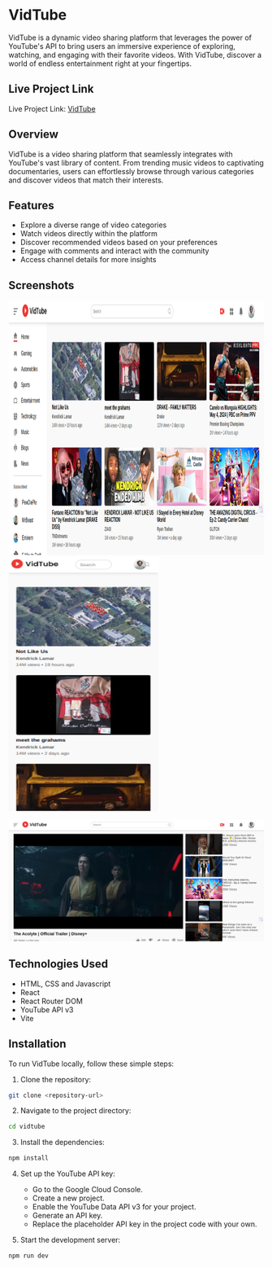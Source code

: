 # VidTube

VidTube is a dynamic video sharing platform that leverages the power of YouTube's API to bring users an immersive experience of exploring, watching, and engaging with their favorite videos. With VidTube, discover a world of endless entertainment right at your fingertips.

## Live Project Link

Live Project Link: [VidTube](https://vidtube-avi.netlify.app/)

## Overview

VidTube is a video sharing platform that seamlessly integrates with YouTube's vast library of content. From trending music videos to captivating documentaries, users can effortlessly browse through various categories and discover videos that match their interests.

## Features

- Explore a diverse range of video categories
- Watch videos directly within the platform
- Discover recommended videos based on your preferences
- Engage with comments and interact with the community
- Access channel details for more insights

## Screenshots

<div>
    <img src="src/assets/ss1.png" alt="VidTube" width="710px" height="500px"/>
    <img src="src/assets/ss3.png" alt="VidTube" width="295px" height="500px"/>
<div>

![VidTube](src/assets/ss2.png)

## Technologies Used

- HTML, CSS and Javascript
- React
- React Router DOM
- YouTube API v3
- Vite

## Installation

To run VidTube locally, follow these simple steps:

1. Clone the repository:

```bash
git clone <repository-url>
```

2. Navigate to the project directory:

```bash
cd vidtube
```

3. Install the dependencies:

```bash
npm install
```

4. Set up the YouTube API key:

   - Go to the Google Cloud Console.
   - Create a new project.
   - Enable the YouTube Data API v3 for your project.
   - Generate an API key.
   - Replace the placeholder API key in the project code with your own.

5. Start the development server:

```bash
npm run dev
```
